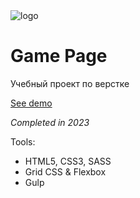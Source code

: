 <image src="https://i.ibb.co/GJ41tQh/logo-1.png" alt="logo" border="0">

# Game Page

Учебный проект по верстке

[See demo](https://polyvit.github.io/Game_page/)

_Completed in 2023_

Tools:

- HTML5, CSS3, SASS
- Grid CSS & Flexbox
- Gulp
